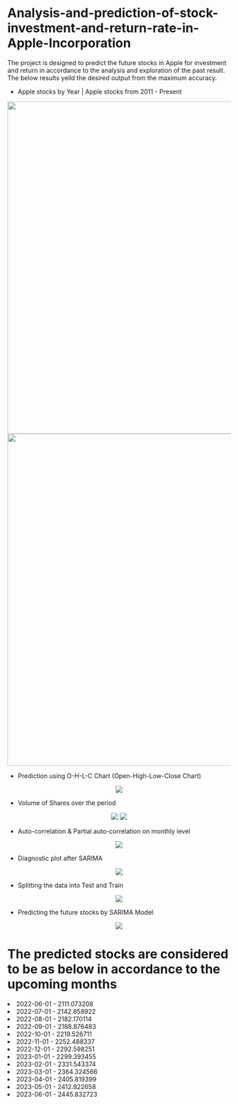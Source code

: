 # Analysis-and-prediction-of-stock-investment-and-return-rate-in-Apple-Incorporation

The project is designed to predict the future stocks in Apple for investment and return in accordance to the analysis and exploration of the past result. The below results yeild the desired output from the maximum accuracy.

- Apple stocks by Year | Apple stocks from 2011 - Present
<p align="left" width="750">
    <img height = "750" src="https://user-images.githubusercontent.com/70295717/192110381-8b5dc2cf-d192-4332-a805-a5a9826d4fd6.png">
    <img height = "750" src="https://user-images.githubusercontent.com/70295717/192110555-12b829c2-6745-4d39-98ec-e4ecc72be92d.png">
</p>

- Prediction using O-H-L-C Chart (Open-High-Low-Close Chart)
<p align="center">
    <img src="https://user-images.githubusercontent.com/70295717/192110723-52fd7450-51ff-4bda-a088-5cd45b4b4988.png">
</p>

- Volume of Shares over the period
<p align="center">
    <img src="https://user-images.githubusercontent.com/70295717/192110859-8a6ccc50-4a25-4827-bf18-f2adc4cba562.png">
    <img src="https://user-images.githubusercontent.com/70295717/192110948-0554c660-4de9-4e06-8b5f-3d081b5b55ae.png">
</p>

- Auto-correlation & Partial auto-correlation on monthly level
<p align="center">
    <img src="https://user-images.githubusercontent.com/70295717/192111010-07ac2610-71e2-454b-885d-dae42acb8d87.png">
</p>

- Diagnostic plot after SARIMA
<p align="center">
    <img src="https://user-images.githubusercontent.com/70295717/192111072-c48b92da-e5a2-4487-88b6-c6c1e77a6ace.png">
</p>

- Splitting the data into Test and Train
<p align="center">
    <img src="https://user-images.githubusercontent.com/70295717/192111234-eb4747f5-885a-447f-b251-a44f50d7fbc3.png">
</p>

- Predicting the future stocks by SARIMA Model
<p align="center">
    <img src="https://user-images.githubusercontent.com/70295717/192111256-187476d9-abad-4466-a1b6-c188d6965600.png">
    <h1> The predicted stocks are considered to be as below in accordance to the upcoming months </h1>
    <li> 2022-06-01  -  2111.073208 </li>
    <li> 2022-07-01  -  2142.858922 </li>
    <li> 2022-08-01  -  2182.170114 </li>
    <li> 2022-09-01  -  2188.876483 </li>
    <li> 2022-10-01  -  2219.526711 </li>
    <li> 2022-11-01  -  2252.488337 </li>
    <li> 2022-12-01  -  2292.598251 </li>
    <li> 2023-01-01  -  2299.393455 </li>
    <li> 2023-02-01  -  2331.543374 </li>
    <li> 2023-03-01  -  2364.324566 </li>
    <li> 2023-04-01  -  2405.819399 </li>
    <li> 2023-05-01  -  2412.822658 </li>
    <li> 2023-06-01  -  2445.832723 </li>
</p>


